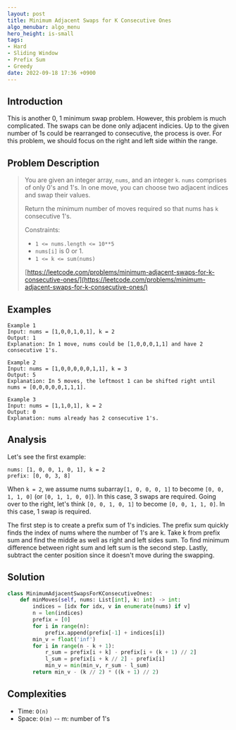 ```yaml
---
layout: post
title: Minimum Adjacent Swaps for K Consecutive Ones
algo_menubar: algo_menu
hero_height: is-small
tags:
- Hard
- Sliding Window
- Prefix Sum
- Greedy
date: 2022-09-18 17:36 +0900
---
```

## Introduction
This is another 0, 1 minimum swap problem.
However, this problem is much complicated.
The swaps can be done only adjacent indicies.
Up to the given number of 1s could be rearranged to consecutive, the process is over.
For this problem, we should focus on the right and left side within the range.

## Problem Description
> You are given an integer array, `nums`, and an integer `k`.
> `nums` comprises of only 0's and 1's.
> In one move, you can choose two adjacent indices and swap their values.
>
> Return the minimum number of moves required so that nums has `k` consecutive 1's.
>
> Constraints:
> - `1 <= nums.length <= 10**5`
> - `nums[i]` is 0 or 1.
> - `1 <= k <= sum(nums)`
>
> [https://leetcode.com/problems/minimum-adjacent-swaps-for-k-consecutive-ones/](https://leetcode.com/problems/minimum-adjacent-swaps-for-k-consecutive-ones/)

## Examples
```
Example 1
Input: nums = [1,0,0,1,0,1], k = 2
Output: 1
Explanation: In 1 move, nums could be [1,0,0,0,1,1] and have 2 consecutive 1's.
```

```
Example 2
Input: nums = [1,0,0,0,0,0,1,1], k = 3
Output: 5
Explanation: In 5 moves, the leftmost 1 can be shifted right until nums = [0,0,0,0,0,1,1,1].
```

```
Example 3
Input: nums = [1,1,0,1], k = 2
Output: 0
Explanation: nums already has 2 consecutive 1's.
```

## Analysis
Let's see the first example:
```
nums: [1, 0, 0, 1, 0, 1], k = 2
prefix: [0, 0, 3, 8]
```
When `k = 2`, we assume nums subarray`[1, 0, 0, 0, 1]` to become `[0, 0, 1, 1, 0]` (or `[0, 1, 1, 0, 0]`).
In this case, 3 swaps are required.
Going over to the right, let's think `[0, 0, 1, 0, 1]` to become `[0, 0, 1, 1, 0]`.
In this case, 1 swap is required.

The first step is to create a prefix sum of 1's indicies.
The prefix sum quickly finds the index of nums where the number of 1's are k.
Take k from prefix sum and find the middle as well as right and left sides sum.
To find minimum difference between right sum and left sum is the second step.
Lastly, subtract the center position since it doesn't move during the swapping.

## Solution
```python
class MinimumAdjacentSwapsForKConsecutiveOnes:
    def minMoves(self, nums: List[int], k: int) -> int:
        indices = [idx for idx, v in enumerate(nums) if v]
        n = len(indices)
        prefix = [0]
        for i in range(n):
            prefix.append(prefix[-1] + indices[i])
        min_v = float('inf')
        for i in range(n - k + 1):
            r_sum = prefix[i + k] - prefix[i + (k + 1) // 2]
            l_sum = prefix[i + k // 2] - prefix[i]
            min_v = min(min_v, r_sum - l_sum)
        return min_v - (k // 2) * ((k + 1) // 2)
```

## Complexities
- Time: `O(n)`
- Space: `O(m)` -- m: number of 1's
